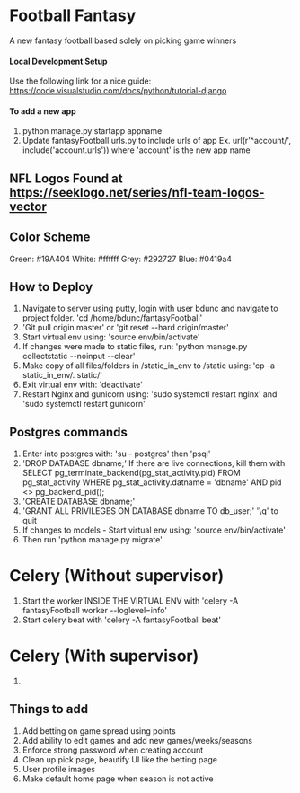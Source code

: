 # Football Fantasy
A new fantasy football based solely on picking game winners

#### Local Development Setup
  Use the following link for a nice guide: https://code.visualstudio.com/docs/python/tutorial-django

#### To add a new app
1. python manage.py startapp appname
2. Update fantasyFootball.urls.py to include urls of app
    Ex. url(r'^account/', include('account.urls')) where 'account' is the new app name

## NFL Logos Found at https://seeklogo.net/series/nfl-team-logos-vector

## Color Scheme
Green: #19A404
White: #ffffff
Grey: #292727
Blue: #0419a4

## How to Deploy
1. Navigate to server using putty, login with user bdunc and navigate to project folder.
  'cd /home/bdunc/fantasyFootball'
2. 'Git pull origin master' or 'git reset --hard origin/master'
3. Start virtual env using: 'source env/bin/activate'
4. If changes were made to static files, run: 'python manage.py collectstatic --noinput --clear'
5. Make copy of all files/folders in /static_in_env to /static using: 'cp -a static_in_env/. static/'
6. Exit virtual env with: 'deactivate'
7. Restart Nginx and gunicorn using:  'sudo systemctl restart nginx' and 'sudo systemctl restart gunicorn'

## Postgres commands
1. Enter into postgres with: 'su - postgres' then 'psql'
2. 'DROP DATABASE dbname;' If there are live connections, kill them with
    SELECT pg_terminate_backend(pg_stat_activity.pid)
    FROM pg_stat_activity
    WHERE pg_stat_activity.datname = 'dbname'
    AND pid <> pg_backend_pid();
3. 'CREATE DATABASE dbname;'
4. 'GRANT ALL PRIVILEGES ON DATABASE dbname TO db_user;' '\q' to quit
5. If changes to models - Start virtual env using: 'source env/bin/activate'
6. Then run 'python manage.py migrate'

 # Celery (Without supervisor)
 1. Start the worker INSIDE THE VIRTUAL ENV with 'celery -A fantasyFootball worker --loglevel=info'
 2. Start celery beat with 'celery -A fantasyFootball beat'

 # Celery (With supervisor)
 1. 

 ## Things to add
 1. Add betting on game spread using points
 2. Add ability to edit games and add new games/weeks/seasons
 3. Enforce strong password when creating account
 4. Clean up pick page, beautify UI like the betting page
 5. User profile images
 6. Make default home page when season is not active
